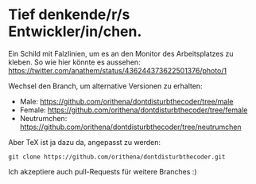 Tief denkende/r/s Entwickler/in/chen.
=====================================

Ein Schild mit Falzlinien, um es an den Monitor des Arbeitsplatzes zu kleben. So wie
hier könnte es aussehen: https://twitter.com/anathem/status/436244373622501376/photo/1

Wechsel den Branch, um alternative Versionen zu erhalten:

  * Male: https://github.com/orithena/dontdisturbthecoder/tree/male
  * Female: https://github.com/orithena/dontdisturbthecoder/tree/female
  * Neutrumchen: https://github.com/orithena/dontdisturbthecoder/tree/neutrumchen

Aber TeX ist ja dazu da, angepasst zu werden:

    git clone https://github.com/orithena/dontdisturbthecoder.git

Ich akzeptiere auch pull-Requests für weitere Branches :)
